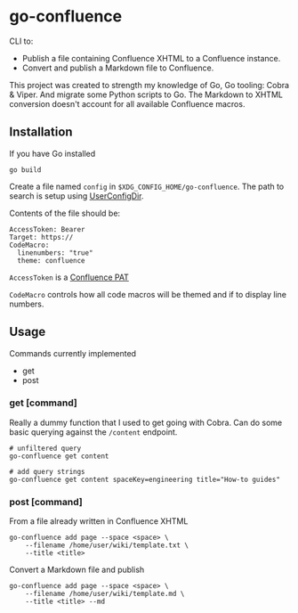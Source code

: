 # go-confluence

CLI to:

- Publish a file containing Confluence XHTML to a Confluence instance.
- Convert and publish a Markdown file to Confluence.

This project was created to strength my knowledge of Go, Go tooling: Cobra & Viper. And migrate some Python scripts to Go. The Markdown to XHTML conversion doesn't account for all available Confluence macros.

## Installation

If you have Go installed

```
go build
```

Create a file named `config` in `$XDG_CONFIG_HOME/go-confluence`. The path to search is setup using [UserConfigDir](https://pkg.go.dev/os#UserConfigDir).

Contents of the file should be:

```
AccessToken: Bearer 
Target: https://
CodeMacro:
  linenumbers: "true"
  theme: confluence
```

`AccessToken` is a [Confluence PAT](https://confluence.atlassian.com/enterprise/using-personal-access-tokens-1026032365.html) 

`CodeMacro` controls how all code macros will be themed and if to display line numbers.

## Usage

Commands currently implemented

- get
- post

### get [command]

Really a dummy function that I used to get going with Cobra. Can do some basic querying against the `/content` endpoint.

```
# unfiltered query
go-confluence get content

# add query strings
go-confluence get content spaceKey=engineering title="How-to guides"
```

### post [command]

From a file already written in Confluence XHTML

```
go-confluence add page --space <space> \
    --filename /home/user/wiki/template.txt \
    --title <title>
```

Convert a Markdown file and publish

```
go-confluence add page --space <space> \
    --filename /home/user/wiki/template.md \
    --title <title> --md
```
